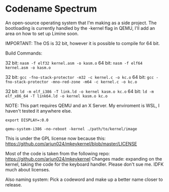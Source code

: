 # Codename Spectrum
An open-source operating system that I'm making as a side project. The bootloading is currently handled by the -kernel flag in QEMU, I'll add an area on how to set up Limine soon. 

IMPORTANT: The OS is 32 bit, however it is possible to compile for 64 bit.

Build Commands:

32 bit: ```nasm -f elf32 kernel.asm -o kasm.o``` 64 bit: ```nasm -f elf64 kernel.asm -o kasm.o```

32 bit: ```gcc -fno-stack-protector -m32 -c kernel.c -o kc.o``` 64 bit: ```gcc -fno-stack-protector -mno-red-zone -m64 -c kernel.c -o kc.o```

32 bit: ```ld -m elf_i386 -T link.ld -o kernel kasm.o kc.o``` 64 bit: ```ld -m elf_x86_64 -T link64.ld -o kernel kasm.o kc.o```




NOTE: This part requires QEMU and an X Server. My enviroment is WSL, I haven't tested it anywhere else.

```export DISPLAY=:0.0```

```qemu-system-i386 -no-reboot -kernel ./path/to/kernel/image``` 

This is under the GPL license now because this: https://github.com/arjun024/mkeykernel/blob/master/LICENSE

Most of the code is taken from the following repo: https://github.com/arjun024/mkeykernel
Changes made: expanding on the kernel, taking the code for the keyboard handler.
Please don't sue me. IDFK much about licenses.

Also naming system: Pick a codeword and make up a better name closer to release.
